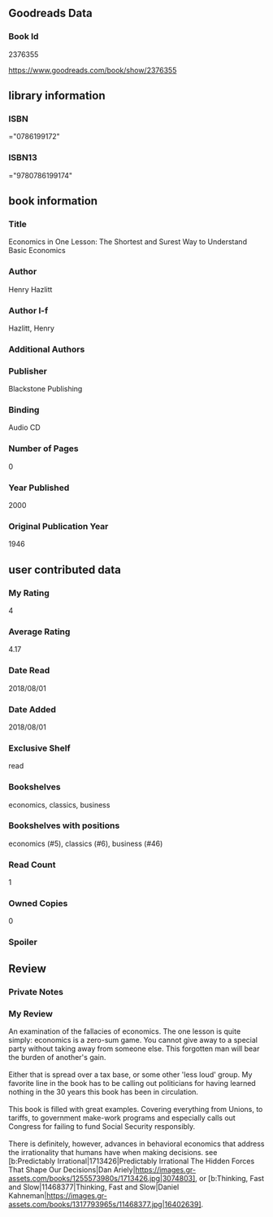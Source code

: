 <!-- This template shows how to bulk convert all columns of data into one markdown file -->
<!-- caveat: KeyError if there's a mismatch. Empty values output nothing -->

## Goodreads Data

### Book Id 

2376355

https://www.goodreads.com/book/show/2376355

## library information

### ISBN 
="0786199172"

### ISBN13 
="9780786199174"

## book information

### Title
Economics in One Lesson: The Shortest and Surest Way to Understand Basic Economics

### Author 
Henry Hazlitt

### Author l-f 
Hazlitt, Henry

### Additional Authors


### Publisher 
Blackstone Publishing

### Binding
Audio CD

### Number of Pages
0

### Year Published
2000

### Original Publication Year 
1946

## user contributed data

### My Rating
4

### Average Rating
4.17

### Date Read
2018/08/01

### Date Added
2018/08/01

### Exclusive Shelf
read

### Bookshelves
economics, classics, business

### Bookshelves with positions
economics (#5), classics (#6), business (#46)

### Read Count
1

### Owned Copies
0

### Spoiler 


## Review

### Private Notes


### My Review
An examination of the fallacies of economics. The one lesson is quite simply: economics is a zero-sum game. You cannot give away to a special party without taking away from someone else. This forgotten man will bear the burden of another's gain.<br/><br/>Either that is spread over a tax base, or some other 'less loud' group. My favorite line in the book has to be calling out politicians for having learned nothing in the 30 years this book has been in circulation.<br/><br/>This book is filled with great examples. Covering everything from Unions, to tariffs, to government make-work programs and especially calls out Congress for failing to fund Social Security responsibly.<br/><br/>There is definitely, however, advances in behavioral economics that address the irrationality that humans have when making decisions. see [b:Predictably Irrational|1713426|Predictably Irrational  The Hidden Forces That Shape Our Decisions|Dan Ariely|https://images.gr-assets.com/books/1255573980s/1713426.jpg|3074803], or [b:Thinking, Fast and Slow|11468377|Thinking, Fast and Slow|Daniel Kahneman|https://images.gr-assets.com/books/1317793965s/11468377.jpg|16402639].